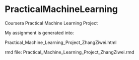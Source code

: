 # PracticalMachineLearning
Coursera Practical Machine Learning Project

My assignment is generated into:

Practical_Machine_Learning_Project_ZhangZiwei.html

rmd file:
Practical_Machine_Learning_Project_ZhangZiwei.rmd
